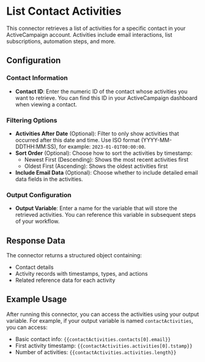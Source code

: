# List Contact Activities

This connector retrieves a list of activities for a specific contact in your ActiveCampaign account. Activities include email interactions, list subscriptions, automation steps, and more.

## Configuration

### Contact Information
- **Contact ID**: Enter the numeric ID of the contact whose activities you want to retrieve. You can find this ID in your ActiveCampaign dashboard when viewing a contact.

### Filtering Options
- **Activities After Date** (Optional): Filter to only show activities that occurred after this date and time. Use ISO format (YYYY-MM-DDTHH:MM:SS), for example: `2023-01-01T00:00:00`.
- **Sort Order** (Optional): Choose how to sort the activities by timestamp:
  - Newest First (Descending): Shows the most recent activities first
  - Oldest First (Ascending): Shows the oldest activities first
- **Include Email Data** (Optional): Choose whether to include detailed email data fields in the activities.

### Output Configuration
- **Output Variable**: Enter a name for the variable that will store the retrieved activities. You can reference this variable in subsequent steps of your workflow.

## Response Data

The connector returns a structured object containing:
- Contact details
- Activity records with timestamps, types, and actions
- Related reference data for each activity

## Example Usage

After running this connector, you can access the activities using your output variable. For example, if your output variable is named `contactActivities`, you can access:

- Basic contact info: `{{contactActivities.contacts[0].email}}`
- First activity timestamp: `{{contactActivities.activities[0].tstamp}}`
- Number of activities: `{{contactActivities.activities.length}}`